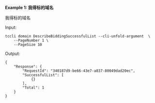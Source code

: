 **Example 1: 我得标的域名**

我得标的域名

Input: 

```
tccli domain DescribeBiddingSuccessfulList --cli-unfold-argument  \
    --PageNumber 1 \
    --PageSize 10
```

Output: 
```
{
    "Response": {
        "RequestId": "340187d9-be66-43e7-a837-80049dad20ec",
        "SuccessfulList": [
            {}
        ],
        "Total": 1
    }
}
```

